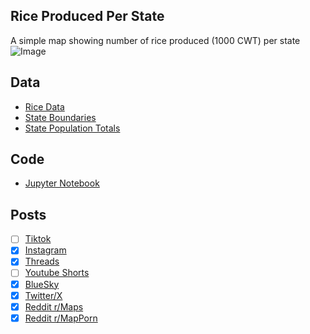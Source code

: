 ## Rice Produced Per State
A simple map showing number of rice produced (1000 CWT) per state
![Image](https://drive.google.com/uc?export=view&id=1lDMmM6MoxgvXHmyN41PEeyHyfNyj_k6p)

## Data
* [Rice Data](https://usda.library.cornell.edu/concern/publications/k3569432s)
* [State Boundaries](https://www.census.gov/geographies/mapping-files/time-series/geo/carto-boundary-file.html)
* [State Population Totals](https://www.census.gov/data/tables/time-series/demo/popest/2020s-state-total.html)

## Code
* [Jupyter Notebook](FormatData.ipynb)

## Posts
- [ ] [Tiktok]()
- [x] [Instagram](https://www.instagram.com/p/DNgV7FrPUM8/)
- [x] [Threads](https://www.threads.com/@vinemapper/post/DNgV7k1v7_n)
- [ ] [Youtube Shorts]()
- [x] [BlueSky](https://bsky.app/profile/vinemapper.bsky.social/post/3lwoxijup4s22)
- [x] [Twitter/X](https://x.com/VineMapper/status/1957500184910524613)
- [x] [Reddit r/Maps](https://www.reddit.com/r/Maps/comments/1mtt5i9/rice_production_per_state/)
- [x] [Reddit r/MapPorn](https://www.reddit.com/r/MapPorn/comments/1mtt5f1/rice_production_per_state/)
